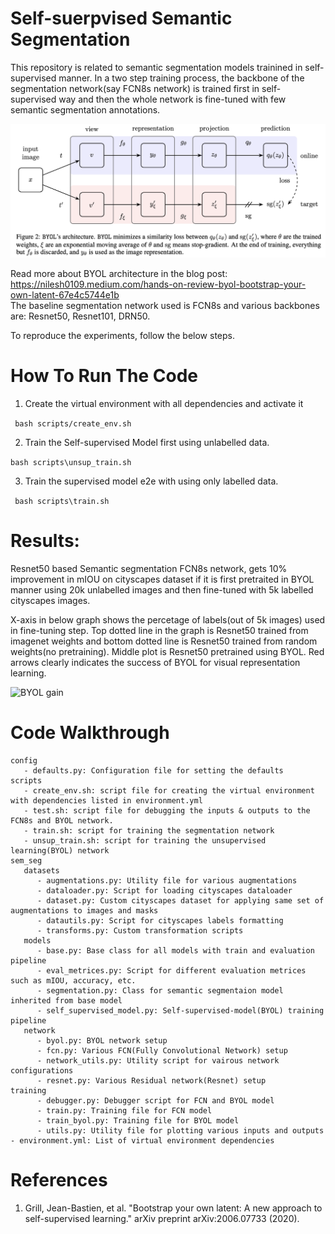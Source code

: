 # Self-suerpvised Semantic Segmentation 
This repository is related to semantic segmentation models trainined in
self-supervised manner. In a two step training process, the backbone
of the segmentation network(say FCN8s network) is trained first
in self-supervised way and then the whole network is fine-tuned
with few semantic segmentation annotations.

![BYOL](https://github.com/nilesh0109/self-supervised-sem-seg/blob/master/byol.png)

Read more about BYOL architecture in the blog post: https://nilesh0109.medium.com/hands-on-review-byol-bootstrap-your-own-latent-67e4c5744e1b <br>
The baseline segmentation network used is FCN8s and various backbones are: Resnet50, Resnet101, DRN50.

To reproduce the experiments, follow the below steps.

# How To Run The Code
1. Create the virtual environment with all dependencies and activate it

``` bash scripts/create_env.sh```
   
2. Train the Self-supervised Model first using unlabelled data.

``` bash scripts\unsup_train.sh ```
   
3. Train the supervised model e2e with using only labelled
data.

``` bash scripts\train.sh```

# Results:
Resnet50 based Semantic segmentation FCN8s network, gets 10% improvement in mIOU on cityscapes dataset if it is first pretraited in BYOL manner using 20k unlabelled images and then fine-tuned with 5k labelled cityscapes images.

X-axis in below graph shows the percetage of labels(out of 5k images) used in fine-tuning step. Top dotted line in the graph is Resnet50 trained from imagenet weights and bottom dotted line is Resnet50 trained from random weights(no pretraining). Middle plot is Resnet50 pretrained using BYOL. Red arrows clearly indicates the success of BYOL for visual representation learning.

![BYOL gain](https://github.com/nilesh0109/self-supervised-sem-seg/blob/master/byol_gain.png)


# Code Walkthrough
```
config
   - defaults.py: Configuration file for setting the defaults
scripts
   - create_env.sh: script file for creating the virtual environment with dependencies listed in environment.yml
   - test.sh: script file for debugging the inputs & outputs to the FCN8s and BYOL network.
   - train.sh: script for training the segmentation network
   - unsup_train.sh: script for training the unsupervised learning(BYOL) network
sem_seg
   datasets
      - augmentations.py: Utility file for various augmentations
      - dataloader.py: Script for loading cityscapes dataloader
      - dataset.py: Custom cityscapes dataset for applying same set of augmentations to images and masks
      - datautils.py: Script for cityscapes labels formatting
      - transforms.py: Custom transformation scripts
   models
      - base.py: Base class for all models with train and evaluation pipeline
      - eval_metrices.py: Script for different evaluation metrices such as mIOU, accuracy, etc.
      - segmentation.py: Class for semantic segmentaion model inherited from base model
      - self_supervised_model.py: Self-supervised-model(BYOL) training pipeline 
   network
      - byol.py: BYOL network setup
      - fcn.py: Various FCN(Fully Convolutional Network) setup
      - network_utils.py: Utility script for vairous network configurations
      - resnet.py: Various Residual network(Resnet) setup
training
      - debugger.py: Debugger script for FCN and BYOL model
      - train.py: Training file for FCN model
      - train_byol.py: Training file for BYOL model
      - utils.py: Utility file for plotting various inputs and outputs 
- environment.yml: List of virtual environment dependencies
```
# References
1. Grill, Jean-Bastien, et al. "Bootstrap your own latent: A new approach to self-supervised learning." arXiv preprint arXiv:2006.07733 (2020).
